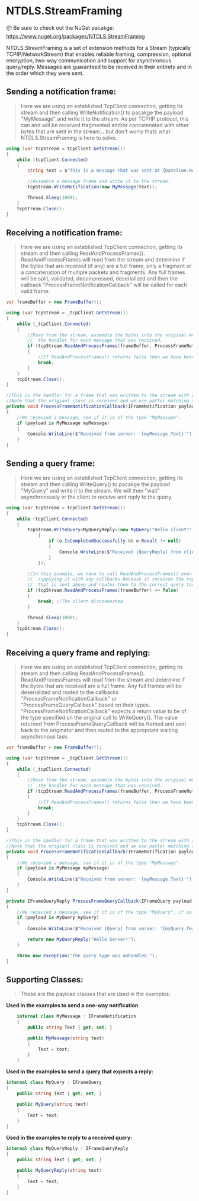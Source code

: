 # NTDLS.StreamFraming

📦 Be sure to check out the NuGet pacakge: https://www.nuget.org/packages/NTDLS.StreamFraming

NTDLS.StreamFraming is a set of extension methods for a Stream (typically TCPIP/NetworkStream) that
enables reliable framing, compression, optional encryption, two-way communication and support for
asynchronous query/reply. Messages are guaranteed to be received in their entirety and in the order
which they were sent.

## Sending a notification frame:
> Here we are using an established TcpClient connection, getting its stream and then calling
> WriteNotification() to pacakge the payload "MyMessage" and write it to the stream.
> As per TCP/IP protocol, this can and will be received fragmented and/or concatenated with
> other bytes that are sent in the stream... but don't worry thats what NTDLS.StreamFraming
> is here to solve.
```csharp
using (var tcpStream = tcpClient.GetStream())
{
    while (tcpClient.Connected)
    {
        string text = $"This is a message that was sent at {DateTime.Now.ToLongTimeString()}.";

        //Assemble a message frame and write it to the stream:
        tcpStream.WriteNotification(new MyMessage(text));

        Thread.Sleep(1000);
    }
    tcpStream.Close();
}
```

## Receiving a notification frame:
> Here we are using an established TcpClient connection, getting its stream and then calling
> ReadAndProcessFrames(). ReadAndProcessFrames will read from the stream and determine if the
> bytes that are received (if any) are a full frame, only a fragment or a concatenation of
> multiple packets and fragments. Any full frames will be split, validated, decompressed,
> deserialized and then the callback "ProcessFrameNotificationCallback" will be called for each valid frame.
```csharp
var frameBuffer = new FrameBuffer();

using (var tcpStream = _tcpClient.GetStream())
{
    while (_tcpClient.Connected)
    {
        //Read from the stream, assemble the bytes into the original messages and call
        //  the handler for each message that was received.
        if (tcpStream.ReadAndProcessFrames(frameBuffer, ProcessFrameNotificationCallback) == false)
        {
            //If ReadAndProcessFrames() returns false then we have been disconnected.
            break;
        }
    }
    tcpStream.Close();
}

//This is the handler for a frame that was written to the stream with a call to WriteNotification().
//Note that the origianl class is received and we use patter matching to determine what we are receiving.
private void ProcessFrameNotificationCallback(IFrameNotification payload)
{
    //We recevied a message, see if it is of the type "MyMessage".
    if (payload is MyMessage myMessage)
    {
        Console.WriteLine($"Received from server: '{myMessage.Text}'");
    }
}
```


## Sending a query frame:
> Here we are using an established TcpClient connection, getting its stream and then calling
> WriteQuery() to pacakge the payload "MyQuery" and write it to the stream. We will then "wait"
> asynchronously or the client to receive and reply to the query. 
```csharp
using (var tcpStream = tcpClient.GetStream())
{
    while (tcpClient.Connected)
    {
        tcpStream.WriteQuery<MyQueryReply>(new MyQuery("Hello client!")).ContinueWith((o) =>
            {
                if (o.IsCompletedSuccessfully && o.Result != null)
                {
                    Console.WriteLine($"Received [QueryReply] from client: '{o.Result.Text}')");
                }
            });

        //In this example, we have to call ReadAndProcessFrames() even though we are not
        //  supplying it with any callbacks because it receives the replies from the query
        //  that is sent above and routes them to the correct query task handler.
        if (tcpStream.ReadAndProcessFrames(frameBuffer) == false)
        {
            break; //The client disconnected.
        }

        Thread.Sleep(1000);
    }
    tcpStream.Close();
}
```

## Receiving a query frame and replying:
> Here we are using an established TcpClient connection, getting its stream and then calling
> ReadAndProcessFrames(). ReadAndProcessFrames will read from the stream and determine if the
> bytes that are received are a full frame. Any full frames will be deserialized and routed
> to the callbacks "ProcessFrameNotificationCallback" or "ProcessFrameQueryCallback" based
> on their types. "ProcessFrameNotificationCallback" expects a return value to be of the type
> specified on the original call to WriteQuery(). The value returned from ProcessFrameQueryCallback
> will be framed and sent back to the originator and then routed to the appropriate waiting
> asynchronous task.
```csharp
var frameBuffer = new FrameBuffer();

using (var tcpStream = _tcpClient.GetStream())
{
    while (_tcpClient.Connected)
    {
        //Read from the stream, assemble the bytes into the original messages and call
        //  the handler for each message that was received.
        if (tcpStream.ReadAndProcessFrames(frameBuffer, ProcessFrameNotificationCallback, ProcessFrameQueryCallback) == false)
        {
            //If ReadAndProcessFrames() returns false then we have been disconnected.
            break;
        }
    }
    tcpStream.Close();
}

//This is the handler for a frame that was written to the stream with a call to WriteNotification().
//Note that the origianl class is received and we use patter matching to determine what we are receiving.
private void ProcessFrameNotificationCallback(IFrameNotification payload)
{
    //We recevied a message, see if it is of the type "MyMessage".
    if (payload is MyMessage myMessage)
    {
        Console.WriteLine($"Received from server: '{myMessage.Text}'");
    }
}

private IFrameQueryReply ProcessFrameQueryCallback(IFrameQuery payload)
{
    //We recevied a message, see if it is of the type "MyQuery", if so reply with the type of MyQueryReply.
    if (payload is MyQuery myQuery)
    {
        Console.WriteLine($"Received [Query] from server: '{myQuery.Text}'");

        return new MyQueryReply("Hello Server!");
    }

    throw new Exception("The query type was unhandled.");
}
```

## Supporting Classes:
> These are the payload classes that are used in the examples:

**Used in the examples to send a one-way notification**
```csharp
    internal class MyMessage : IFrameNotification
    {
        public string Text { get; set; }

        public MyMessage(string text)
        {
            Text = text;
        }
    }
```

**Used in the examples to send a query that expects a reply:**
```csharp
internal class MyQuery : IFrameQuery
{
    public string Text { get; set; }

    public MyQuery(string text)
    {
        Text = text;
    }
}
```

**Used in the examples to reply to a received query:**
```csharp
internal class MyQueryReply : IFrameQueryReply
{
    public string Text { get; set; }

    public MyQueryReply(string text)
    {
        Text = text;
    }
}
```
